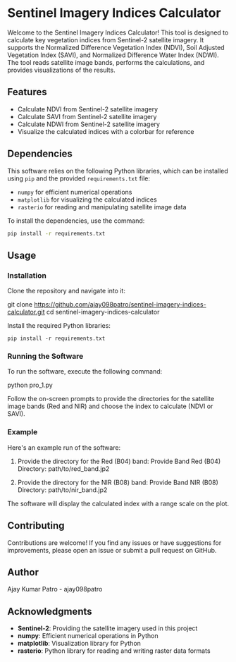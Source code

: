 # Sentinel Imagery Indices Calculator

Welcome to the Sentinel Imagery Indices Calculator! This tool is designed to calculate key vegetation indices from Sentinel-2 satellite imagery. It supports the Normalized Difference Vegetation Index (NDVI), Soil Adjusted Vegetation Index (SAVI), and Normalized Difference Water Index (NDWI). The tool reads satellite image bands, performs the calculations, and provides visualizations of the results.

## Features

- Calculate NDVI from Sentinel-2 satellite imagery
- Calculate SAVI from Sentinel-2 satellite imagery
- Calculate NDWI from Sentinel-2 satellite imagery
- Visualize the calculated indices with a colorbar for reference

## Dependencies

This software relies on the following Python libraries, which can be installed using `pip` and the provided `requirements.txt` file:

- `numpy` for efficient numerical operations
- `matplotlib` for visualizing the calculated indices
- `rasterio` for reading and manipulating satellite image data

To install the dependencies, use the command:

```bash
pip install -r requirements.txt
```

## Usage

### Installation

Clone the repository and navigate into it:

git clone https://github.com/ajay098patro/sentinel-imagery-indices-calculator.git
cd sentinel-imagery-indices-calculator

Install the required Python libraries:

```pip install -r requirements.txt```

### Running the Software

To run the software, execute the following command:

python pro_1.py

Follow the on-screen prompts to provide the directories for the satellite image bands (Red and NIR) and choose the index to calculate (NDVI or SAVI).

### Example

Here's an example run of the software:

1. Provide the directory for the Red (B04) band:
   Provide Band Red (B04) Directory: path/to/red_band.jp2

2. Provide the directory for the NIR (B08) band:
   Provide Band NIR (B08) Directory: path/to/nir_band.jp2

The software will display the calculated index with a range scale on the plot.

## Contributing

Contributions are welcome! If you find any issues or have suggestions for improvements, please open an issue or submit a pull request on GitHub.

## Author

 Ajay Kumar Patro - ajay098patro

## Acknowledgments

- **Sentinel-2**: Providing the satellite imagery used in this project
- **numpy**: Efficient numerical operations in Python
- **matplotlib**: Visualization library for Python
- **rasterio**: Python library for reading and writing raster data formats
